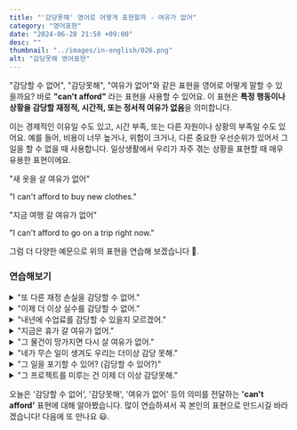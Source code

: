 ```yaml
---
title: "'감당못해' 영어로 어떻게 표현할까 - 여유가 없어"
category: "영어표현"
date: "2024-06-28 21:50 +09:00"
desc: ""
thumbnail: "../images/in-english/026.png"
alt: "감당못해 영어표현"
---
```


"감당할 수 없어", "감당못해", "여유가 없어"와 같은 표현을 영어로 어떻게 말할 수 있을까요? 바로 **"can't afford"** 라는 표현을 사용할 수 있어요. 이 표현은 **특정 행동이나 상황을 감당할 재정적, 시간적, 또는 정서적 여유가 없음**을 의미합니다.

이는 경제적인 이유일 수도 있고, 시간 부족, 또는 다른 자원이나 상황의 부족일 수도 있어요. 예를 들어, 비용이 너무 높거나, 위험이 크거나, 다른 중요한 우선순위가 있어서 그 일을 할 수 없을 때 사용합니다. 일상생활에서 우리가 자주 겪는 상황을 표현할 때 매우 유용한 표현이에요.

"새 옷을 살 여유가 없어"

"I can't afford to buy new clothes."

"지금 여행 갈 여유가 없어"

"I can't afford to go on a trip right now."

그럼 더 다양한 예문으로 위의 표현을 연습해 보겠습니다 🚀.

### 연습해보기

<details>
<summary>"또 다른 재정 손실을 감당할 수 없어."</summary>
<span>"We can't afford another financial loss."</span>
</details>

<details>
<summary>"이제 더 이상 실수를 감당할 수 없어."</summary>
<span>"I can't afford to make any more mistakes."</span>
</details>

<details>
<summary>"내년에 수업료를 감당할 수 있을지 모르겠어."</summary>
<span>"I'm not sure if I can afford to pay the tuition next year."</span>
</details>

<details>
<summary>"지금은 휴가 갈 여유가 없어."</summary>
<span>"I can't afford to take a vacation right now."</span>
</details>

<details>
<summary>"그 물건이 망가지면 다시 살 여유가 없어."</summary>
<span>"If that item breaks, we can't afford to replace it."</span>
</details>

<details>
<summary>"네가 무슨 일이 생겨도 우리는 더이상 감당 못해."</summary>
<span>"Even if something happens to you, we can't afford to handle it anymore."</span>
</details>

<details>
<summary>"그 일을 포기할 수 있어? (감당할 수 있어?)"</summary>
<span>"Can you afford to quit that job?"</span>
</details>

<details>
<summary>"그 프로젝트를 미루는 건 이제 더 이상 감당못해."</summary>
<span>"We can't afford to delay that project any longer."</span>
</details>

오늘은 '감당할 수 없어', '감당못해', '여유가 없어' 등의 의미를 전달하는 **'can't afford'** 표현에 대해 알아봤습니다. 많이 연습하셔서 꼭 본인의 표현으로 만드시길 바라겠습니다! 다음에 또 만나요 😃.
